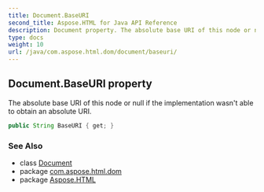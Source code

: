 ```yaml
---
title: Document.BaseURI
second_title: Aspose.HTML for Java API Reference
description: Document property. The absolute base URI of this node or null if the implementation wasnt able to obtain an absolute URI
type: docs
weight: 10
url: /java/com.aspose.html.dom/document/baseuri/
---
```

## Document.BaseURI property

The absolute base URI of this node or null if the implementation wasn't able to obtain an absolute URI.

```java
public String BaseURI { get; }
```

### See Also

* class [Document](../)
* package [com.aspose.html.dom](../../document/)
* package [Aspose.HTML](../../../)
